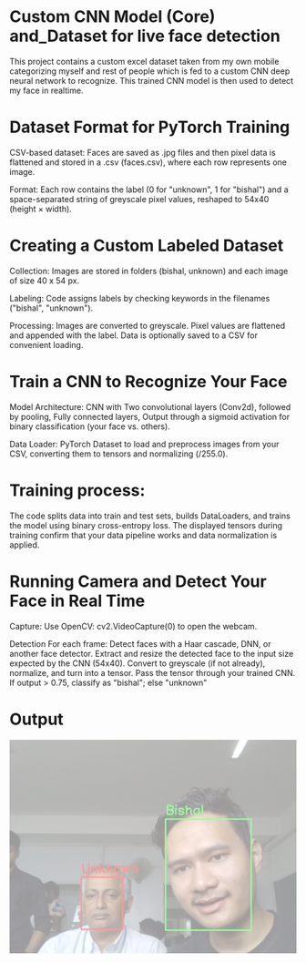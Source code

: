 # Custom CNN Model (Core) and_Dataset for live face detection

This project contains a custom excel dataset taken from my own mobile categorizing myself and rest of people which is fed to a custom CNN deep neural network to recognize. This trained CNN model is then used to detect my face in realtime.

# Dataset Format for PyTorch Training
CSV-based dataset: Faces are saved as .jpg files and then pixel data is flattened and stored in a .csv (faces.csv), where each row represents one image.

Format: Each row contains the label (0 for "unknown", 1 for "bishal") and a space-separated string of greyscale pixel values, reshaped to 54x40 (height × width).

# Creating a Custom Labeled Dataset
Collection: Images are stored in folders (bishal, unknown) and each image of size 40 x 54 px.

Labeling: Code assigns labels by checking keywords in the filenames ("bishal", "unknown").

Processing: Images are converted to greyscale. Pixel values are flattened and appended with the label. Data is optionally saved to a CSV for convenient loading.

# Train a CNN to Recognize Your Face

Model Architecture:
CNN with Two convolutional layers (Conv2d), followed by pooling, Fully connected layers, Output through a sigmoid activation for binary classification (your face vs. others).

Data Loader: PyTorch Dataset to load and preprocess images from your CSV, converting them to tensors and normalizing (/255.0).

# Training process:
The code splits data into train and test sets, builds DataLoaders, and trains the model using binary cross-entropy loss. The displayed tensors during training confirm that your data pipeline works and data normalization is applied.

# Running Camera and Detect Your Face in Real Time

Capture: Use OpenCV: cv2.VideoCapture(0) to open the webcam.

Detection For each frame: Detect faces with a Haar cascade, DNN, or another face detector. Extract and resize the detected face to the input size expected by the CNN (54x40). Convert to greyscale (if not already), normalize, and turn into a tensor. Pass the tensor through your trained CNN. If output > 0.75, classify as "bishal"; else "unknown"

# Output
![<img src="images/output.png" alt="Actual Output" width="400"/>](output_preview/output_sample.png)
